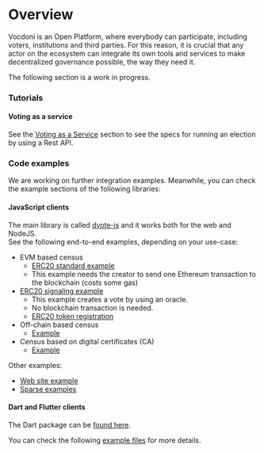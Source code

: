 # Overview

Vocdoni is an Open Platform, where everybody can participate, including voters, institutions and third parties. For this reason, it is crucial that any actor on the ecosystem can integrate its own tools and services to make decentralized governance possible, the way they need it.

The following section is a work in progress.

### Tutorials <a href="#tutorials" id="tutorials"></a>

#### Voting as a service <a href="#voting-as-a-service" id="voting-as-a-service"></a>

See the [Voting as a Service](https://docs.vocdoni.io/integration/voting-as-a-service) section to see the specs for running an election by using a Rest API.

### Code examples <a href="#code-examples" id="code-examples"></a>

We are working on further integration examples. Meanwhile, you can check the example sections of the following libraries:

#### JavaScript clients <a href="#javascript-clients" id="javascript-clients"></a>

The main library is called [dvote-js](https://github.com/vocdoni/dvote-js) and it works both for the web and NodeJS.\
See the following end-to-end examples, depending on your use-case:

* EVM based census
  * [ERC20 standard example](https://github.com/vocdoni/dvote-js/blob/main/example/evm-census/index.ts#L30)
  * This example needs the creator to send one Ethereum transaction to the blockchain (costs some gas)
* [ERC20 signaling example](https://github.com/vocdoni/dvote-js/blob/main/example/evm-census-signaling/index.ts#L34)
  * This example creates a vote by using an oracle.
  * No blockchain transaction is needed.
  * [ERC20 token registration](https://github.com/vocdoni/bridge-ui/blob/main/lib/api.ts#L60-L67)
* Off-chain based census
  * [Example](https://github.com/vocdoni/dvote-js/blob/main/example/off-chain-census/index.ts#L24)
* Census based on digital certificates (CA)
  * [Example](https://github.com/vocdoni/dvote-js/blob/main/example/ca-census/index.ts#L27)

Other examples:

* [Web site example](https://github.com/vocdoni/dvote-js/tree/main/example/web)
* [Sparse examples](https://github.com/vocdoni/dvote-js/blob/main/example/index.ts)

#### Dart and Flutter clients <a href="#dart-and-flutter-clients" id="dart-and-flutter-clients"></a>

The Dart package can be [found here](https://pub.dev/packages/dvote).

You can check the following [example files](https://github.com/vocdoni/dvote-flutter/blob/main/example/lib) for more details.
